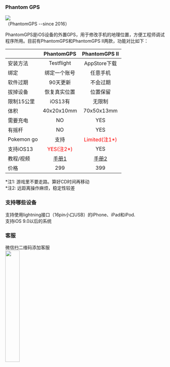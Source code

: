 <!--PhantomGPS 官网 !-->
### Phantom GPS

<img src="http://phantomgps.com/assets/phantomgpsii.jpg"  ><br>
（PhantomGPS --since 2016）

PhantomGPS是iOS设备的外置GPS，用于修改手机的地理位置，方便工程师调试程序所用。目前有PhantomGPS和PhantomGPS II两款，功能对比如下：<br>


|            | PhantomGPS  |  PhantomGPS II  |
| --------   | :-----:     | :----: |
| 安装方法     | Testflight  |   AppStore下载    |
| 绑定     | 绑定一个账号  |   任意手机    |
| 软件过期     | 90天更新      |   不会过期           |
| 拔掉设备     | 恢复真实位置    |   位置保留        |
|限制15公里 | iOS13有    |   无限制          |
| 体积        |    40x20x10mm      |   70x50x13mm        |
| 需要充电 |    NO      |   YES    |
| 有摇杆   |   NO       |   YES    |
| Pokemon go   |   支持|   <font  color="red">Limited(注1*)</font>  |
| 支持iOS13   |   <font  color="red">YES(注2*)</font>      |   YES    |
| 教程/视频   |   [手册1](http://phantomgps.com/manual)      |   [手册2](http://phantomgps.com/pii_manual)    |
| 价格   |   299       |   399    |

*注1: 游戏里不要走路。算好CD时间再移动<br>
*注2: 远距离操作麻烦，稳定性较差<br> 
### 支持哪些设备
支持使用lightning接口（16pin小口USB）的iPhone、iPad和iPod.<br>
支持iOS 9.0以后的系统<br>
<!--
###testflight 异常
一代的设备需要用testflight更新软件，如果打开testflight提示“无法载入App”，需要将DNS设置成114.114.114.114或者8.8.8.8再更新，参考[详细方法](https://jingyan.baidu.com/article/066074d6fe9dd1c3c31cb042.html)
###购买
**外设**需要购买,通过快递才能到你手上，不是软件。<br>
购买:[微店](https://k.ruyu.com/iy3I4SkX)或者[微信小程序(扫二维码)](http://phantomgps.com/assets/gh_e91036b77b64_430.jpg)。下午7点前下单当天发货（顺丰）。<br>
-->

### 客服
微信扫二维码添加客服<br>
<img src="http://phantomgps.com/assets/wcqr.png" width="30%" ><br>

